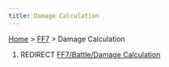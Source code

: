 ```yaml
---
title: Damage Calculation
---
```


[Home](../Main%20Page.md.md) > [FF7](../FF7.md) > Damage Calculation

1.  REDIRECT [FF7/Battle/Damage Calculation][]

  [FF7/Battle/Damage Calculation]: Battle/Damage%20Calculation.md
    "wikilink"
